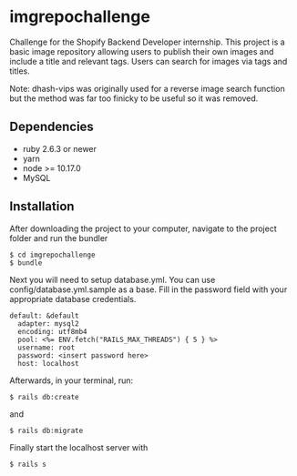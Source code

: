 # imgrepochallenge

Challenge for the Shopify Backend Developer internship. This project is a basic image repository allowing users to publish their own images and include a title and relevant tags. Users can search for images via tags and titles.

Note: dhash-vips was originally used for a reverse image search function but the method was far too finicky to be useful so it was removed.

## Dependencies

* ruby 2.6.3 or newer
* yarn
* node >= 10.17.0
* MySQL

## Installation

After downloading the project to your computer, navigate to the project folder and run the bundler

```shell
$ cd imgrepochallenge
$ bundle
```

Next you will need to setup database.yml. You can use config/database.yml.sample as a base. Fill in the password field with your appropriate database credentials.

```shell
default: &default
  adapter: mysql2
  encoding: utf8mb4
  pool: <%= ENV.fetch("RAILS_MAX_THREADS") { 5 } %>
  username: root
  password: <insert password here>
  host: localhost
```

Afterwards, in your terminal, run:

```shell
$ rails db:create
```

and

```shell
$ rails db:migrate
```

Finally start the localhost server with 

```shell
$ rails s
```
